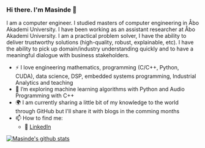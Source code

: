 ### Hi there. I'm Masinde 👋

I am a computer engineer. I studied masters of computer engineering in Åbo Akademi University. I have been working as an
assistant researcher at Åbo Akademi University. I am a practical problem solver, I have the ability to deliver trustworthy solutions (high-quality, robust, explainable, etc). I have the ability to pick up domain/industry understanding quickly and to have a meaningful dialogue with business stakeholders.

- :zap: I love engineering mathematics, programming (C/C++, Python, CUDA), data science, DSP, embedded systems programming, Industrial Analytics and teaching
- 🌱 I’m exploring machine learning algorithms with Python and Audio Programming with C++
- :earth_africa: I am currently sharing a little bit of my knowledge to the world through GitHub but I'll share it with blogs in the comming months
- 📫 How to find me: 
  - :office: [LinkedIn](https://www.linkedin.com/in/mmasinde)






[![Masinde's github stats](https://github-readme-stats.vercel.app/api?username=masinde70&count_private=true&show_icons=true&theme=tokyonight&hide_rank=false)](https://github.com/anuraghazra/github-readme-stats)




